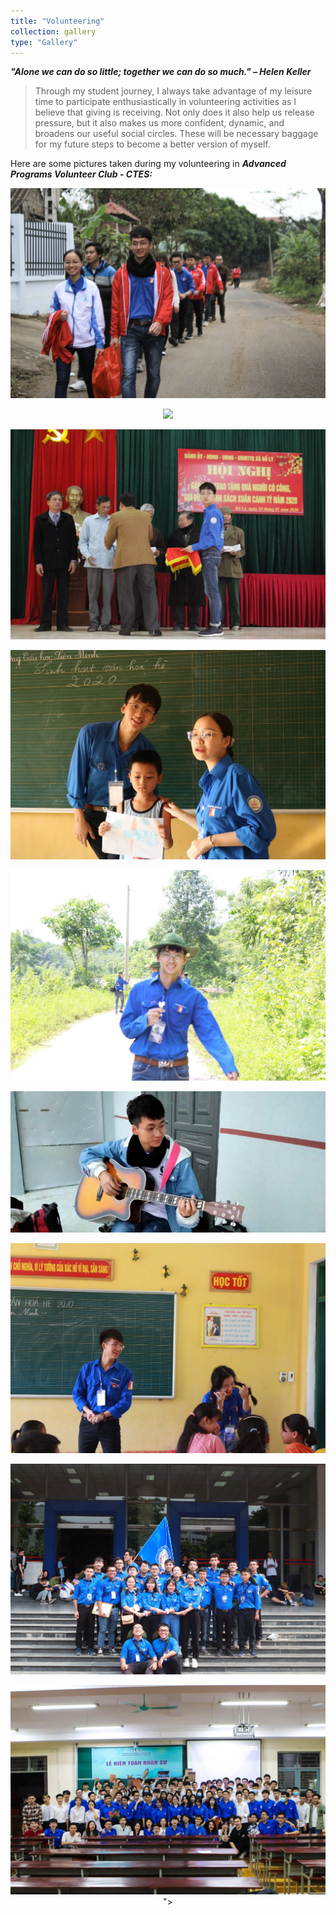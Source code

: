 ```yaml
---
title: "Volunteering"
collection: gallery
type: "Gallery"
---
```


***"Alone we can do so little; together we can do so much." – Helen Keller***


> Through my student journey, I always take advantage of my leisure time to participate enthusiastically in volunteering activities as I believe that giving is receiving. Not only does it also help us release pressure, but it also makes us more confident, dynamic, and broadens our useful social circles. These will be necessary baggage for my future steps to become a better version of myself.

Here are some pictures taken during my volunteering in ***Advanced Programs Volunteer Club - CTES:***

<p align="center">
  <img src="/images/gallery/Volunteering/1.jpg">
</p>

<p align="center">
  <img src="/images/gallery/Volunteering/2.JPG">
</p>

<p align="center">
  <img src="/images/gallery/Volunteering/3.JPG">
</p>

<p align="center">
  <img src="/images/gallery/Volunteering/4.JPG">
</p>

<p align="center">
  <img src="/images/gallery/Volunteering/5.jpg">
</p>

<p align="center">
  <img src="/images/gallery/Volunteering/6.JPG">
</p>

<p align="center">
  <img src="/images/gallery/Volunteering/7.JPG">
</p>

<p align="center">
  <img src="/images/gallery/Volunteering/8.JPG">

<p align="center">
  <img src="/images/gallery/Volunteering/9.JPG">">
</p>
